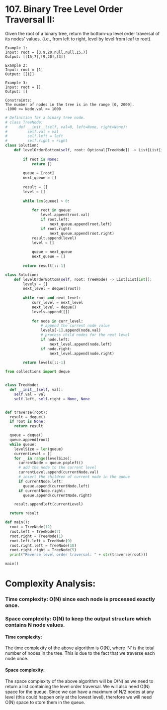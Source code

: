 # 107. Binary Tree Level Order Traversal II:

Given the root of a binary tree, return the bottom-up level order traversal of its nodes' values. (i.e., from left to right, level by level from leaf to root).

```
Example 1:
Input: root = [3,9,20,null,null,15,7]
Output: [[15,7],[9,20],[3]]
```
```
Example 2:
Input: root = [1]
Output: [[1]]
```
```
Example 3:
Input: root = []
Output: []
```
```
Constraints:
The number of nodes in the tree is in the range [0, 2000].
-1000 <= Node.val <= 1000
```

```python
# Definition for a binary tree node.
# class TreeNode:
#     def __init__(self, val=0, left=None, right=None):
#         self.val = val
#         self.left = left
#         self.right = right
class Solution:
    def levelOrderBottom(self, root: Optional[TreeNode]) -> List[List[int]]:
        
        if root is None:
            return []
        
        queue = [root]
        next_queue = []
        
        result = []
        level = []
        
        while len(queue) > 0:
            
            for root in queue:
                level.append(root.val)
                if root.left:
                    next_queue.append(root.left)
                if root.right:
                    next_queue.append(root.right)
            result.append(level)
            level = []
            
            queue = next_queue
            next_queue = []
        
        return result[::-1]
```

```python
class Solution:
    def levelOrderBottom(self, root: TreeNode) -> List[List[int]]:
        levels = []
        next_level = deque([root])
        
        while root and next_level:
            curr_level = next_level
            next_level = deque()
            levels.append([])
            
            for node in curr_level:
                # append the current node value
                levels[-1].append(node.val)
                # process child nodes for the next level
                if node.left:
                    next_level.append(node.left)
                if node.right:
                    next_level.append(node.right)
                    
        return levels[::-1]
```

```python
from collections import deque


class TreeNode:
  def __init__(self, val):
    self.val = val
    self.left, self.right = None, None


def traverse(root):
  result = deque()
  if root is None:
    return result

  queue = deque()
  queue.append(root)
  while queue:
    levelSize = len(queue)
    currentLevel = []
    for _ in range(levelSize):
      currentNode = queue.popleft()
      # add the node to the current level
      currentLevel.append(currentNode.val)
      # insert the children of current node in the queue
      if currentNode.left:
        queue.append(currentNode.left)
      if currentNode.right:
        queue.append(currentNode.right)

    result.appendleft(currentLevel)

  return result

def main():
  root = TreeNode(12)
  root.left = TreeNode(7)
  root.right = TreeNode(1)
  root.left.left = TreeNode(9)
  root.right.left = TreeNode(10)
  root.right.right = TreeNode(5)
  print("Reverse level order traversal: " + str(traverse(root)))

main()
```

# Complexity Analysis:

### Time complexity: O(N) since each node is processed exactly once.
### Space complexity: O(N) to keep the output structure which contains N node values.

#### Time complexity:
The time complexity of the above algorithm is O(N), where ‘N’ is the total number of nodes in the tree. This is due to the fact that we traverse each node once.

#### Space complexity:
The space complexity of the above algorithm will be O(N) as we need to return a list containing the level order traversal. We will also need O(N) space for the queue. Since we can have a maximum of N/2 nodes at any level (this could happen only at the lowest level), therefore we will need O(N) space to store them in the queue.
